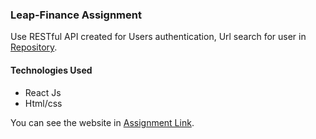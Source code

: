 
### Leap-Finance Assignment

Use RESTful API created for Users authentication, Url search for user in [Repository](https://github.com/mahimaBaldha/Basic-CRUD-Auth-backend).

#### Technologies Used

* React Js
* Html/css

You can see the website in [Assignment Link](https://leap-finance.netlify.app/).
